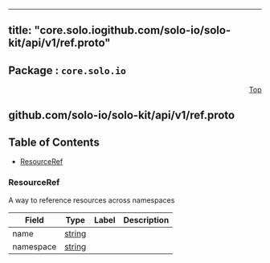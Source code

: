 
---
title: "core.solo.iogithub.com/solo-io/solo-kit/api/v1/ref.proto"
---

## Package : `core.solo.io`



<a name="top"></a>

<a name="API Reference for github.com/solo-io/solo-kit/api/v1/ref.proto"></a>
<p align="right"><a href="#top">Top</a></p>

## github.com/solo-io/solo-kit/api/v1/ref.proto


## Table of Contents
  - [ResourceRef](#core.solo.io.ResourceRef)







<a name="core.solo.io.ResourceRef"></a>

### ResourceRef
A way to reference resources across namespaces


| Field | Type | Label | Description |
| ----- | ---- | ----- | ----------- |
| name | [string](#string) |  |  |
| namespace | [string](#string) |  |  |





 

 

 

 

